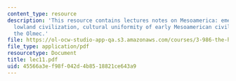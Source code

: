 ```yaml
---
content_type: resource
description: 'This resource contains lectures notes on Mesoamerica: emergence of early
  lowland civilization, cultural uniformity of early Mesoamerican civilizations, and
  the Olmec.'
file: https://ol-ocw-studio-app-qa.s3.amazonaws.com/courses/3-986-the-human-past-introduction-to-archaeology-fall-2006/45566a3ef98f042d4b8518821ce643a9_lec11.pdf
file_type: application/pdf
resourcetype: Document
title: lec11.pdf
uid: 45566a3e-f98f-042d-4b85-18821ce643a9
---
```

